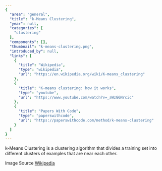 ```yaml
---
{
  "area": "general",
  "title": "k-Means Clustering",
  "year": null,
  "categories": [
    "clustering"
  ],
  "components": [],
  "thumbnail": "k-means-clustering.png",
  "introduced_by": null,
  "links": [
    {
      "title": "Wikipedia",
      "type": "wikipedia",
      "url": "https://en.wikipedia.org/wiki/K-means_clustering"
    },
    {
      "title": "K-means clustering: how it works",
      "type": "youtube",
      "url": "https://www.youtube.com/watch?v=_aWzGGNrcic"
    },
    {
      "title": "Papers With Code",
      "type": "paperswithcode",
      "url": "https://paperswithcode.com/method/k-means-clustering"
    }
  ]
}
---
```


k-Means Clustering is a clustering algorithm that divides a training set into different clusters of examples that are near each other.

Image Source [Wikipedia](https://commons.wikimedia.org/wiki/File:K_Means_Example_Step_4.svg)